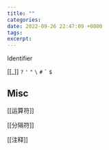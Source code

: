 ```yaml
---
title: ""
categories: 
date: 2022-09-26 22:47:09 +0800
tags: 
excerpt: 
---
```



Identifier




[[_]]
`?`
`'`
`"`
`\`
`#`
`` ` ``
`$`



## Misc

[[运算符]]

[[分隔符]]

[[注释]]


